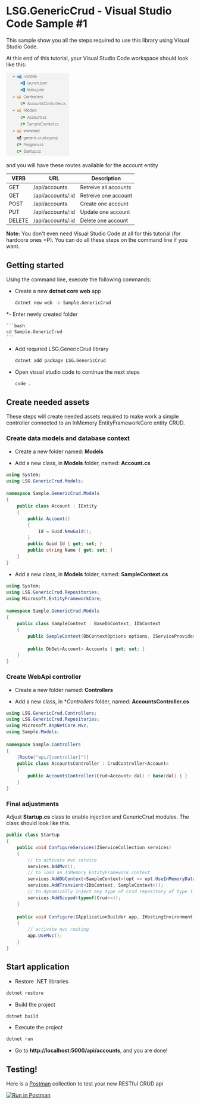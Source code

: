 LSG.GenericCrud - Visual Studio Code Sample #1
=
This sample show you all the steps required to use this library using Visual Studio Code.

At this end of this tutorial, your Visual Studio Code workspace should look like this:

![](img/2017-09-04-14-30-29.png)

and you will have these routes available for the account entity

| VERB   | URL               | Description           |
|--------|-------------------|-----------------------|
| GET    | /api/accounts     | Retreive all accounts |
| GET    | /api/accounts/:id | Retreive one account  |
| POST   | /api/accounts     | Create one account    |
| PUT    | /api/accounts/:id | Update one account    |
| DELETE | /api/accounts/:id | Delete one account    |

**Note:** You don't even need Visual Studio Code at all for this tutorial (for hardcore ones =P). You can do all these steps on the command line if you want.

## Getting started
Using the command line, execute the following commands:
- Create a new **dotnet core web** app

    ```bash
    dotnet new web -o Sample.GenericCrud
    ```

*- Enter newly created folder

    ```bash
    cd Sample.GenericCrud
    ```

- Add requried LSG.GenericCrud library

    ```bash
    dotnet add package LSG.GenericCrud
    ```

- Open visual studio code to continue the next steps

    ```bash
    code .
    ```

## Create needed assets
These steps will create needed assets required to make work a simple controller connected to an InMemory EntityFrameworkCore entity CRUD.

### Create data models and database context

- Create a new folder named: **Models**

- Add a new class, in **Models** folder, named: **Account.cs**

```csharp
using System;
using LSG.GenericCrud.Models;

namespace Sample.GenericCrud.Models
{
    public class Account : IEntity
    {
        public Account()
        {
            Id = Guid.NewGuid();
        }
        public Guid Id { get; set; }
        public string Name { get; set; }
    }
}
```

- Add a new class, in **Models** folder, named: **SampleContext.cs**

```csharp
using System;
using LSG.GenericCrud.Repositories;
using Microsoft.EntityFrameworkCore;

namespace Sample.GenericCrud.Models
{
    public class SampleContext : BaseDbContext, IDbContext
    {
        public SampleContext(DbContextOptions options, IServiceProvider serviceProvider) : base(options, serviceProvider) {}

        public DbSet<Account> Accounts { get; set; }
    }
}
```

### Create WebApi controller

- Create a new folder named: **Controllers**

- Add a new class, in **Controllers* folder, named: **AccountsController.cs**

```csharp
using LSG.GenericCrud.Controllers;
using LSG.GenericCrud.Repositories;
using Microsoft.AspNetCore.Mvc;
using Sample.Models;

namespace Sample.Controllers
{
    [Route("api/[controller]")]
    public class AccountsController : CrudController<Account>
    {
        public AccountsController(Crud<Account> dal) : base(dal) { }
    }
}
```

### Final adjustments
Adjust **Startup.cs** class to enable injection and GenericCrud modules. The class should look like this.

```csharp
public class Startup
{
    public void ConfigureServices(IServiceCollection services)
    {
        // to activate mvc service
        services.AddMvc();
        // to load an InMemory EntityFramework context
        services.AddDbContext<SampleContext>(opt => opt.UseInMemoryDatabase());
        services.AddTransient<IDbContext, SampleContext>();
        // to dynamically inject any type of Crud repository of type T in any controllers
        services.AddScoped(typeof(Crud<>));
    }

    public void Configure(IApplicationBuilder app, IHostingEnvironment env)
    {
        // activate mvc routing
        app.UseMvc();
    }
}
```

## Start application

- Restore .NET libraries

```bash
dotnet restore
```

- Build the project

```bash
dotnet build
```

- Execute the project

```bash
dotnet run
```

- Go to **http://localhost:5000/api/accounts**, and you are done!

## Testing!

Here is a [Postman](https://www.getpostman.com/) collection to test your new RESTful CRUD api

[![Run in Postman](https://run.pstmn.io/button.svg)](https://app.getpostman.com/run-collection/090af27316cd23c61951)
